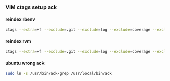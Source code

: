 ### VIM ctags setup ack

#### reindex rbenv

```bash
ctags --extra=+f --exclude=.git --exclude=log --exclude=coverage --exclude=public/assets -R *  /home/ken/.rbenv/versions/1.9.3-p429/lib/ruby/gems/1.9.1/gems/*
```

#### reindex rvm

```bash
ctags --extra=+f --exclude=.git --exclude=log --exclude=coverage --exclude=public/assets -R * `rvm gemdir`/gems/*
```

#### ubuntu wrong ack

```bash
sudo ln -s /usr/bin/ack-grep /usr/local/bin/ack  
```
